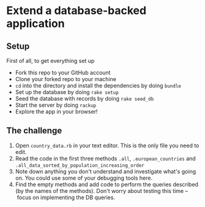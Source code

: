 # Extend a database-backed application

## Setup

First of all, to get everything set up

- Fork this repo to your GitHub account
- Clone your forked repo to your machine
- `cd` into the directory and install the dependencies by doing `bundle`
- Set up the database by doing `rake setup`
- Seed the database with records by doing `rake seed_db`
- Start the server by doing `rackup`
- Explore the app in your browser!

## The challenge

1. Open `country_data.rb` in your text editor.  This is the only file you need to edit.
2. Read the code in the first three methods `.all`, `.european_countries` and `.all_data_sorted_by_population_increasing_order`
3. Note down anything you don't understand and investigate what's going on.  You could use some of your debugging tools here.
4. Find the empty methods and add code to perform the queries described (by the names of the methods).  Don't worry about testing this time – focus on implementing the DB queries.
